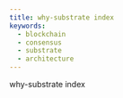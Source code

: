 ```yaml
---
title: why-substrate index
keywords:
  - blockchain
  - consensus
  - substrate
  - architecture
---
```


why-substrate index

